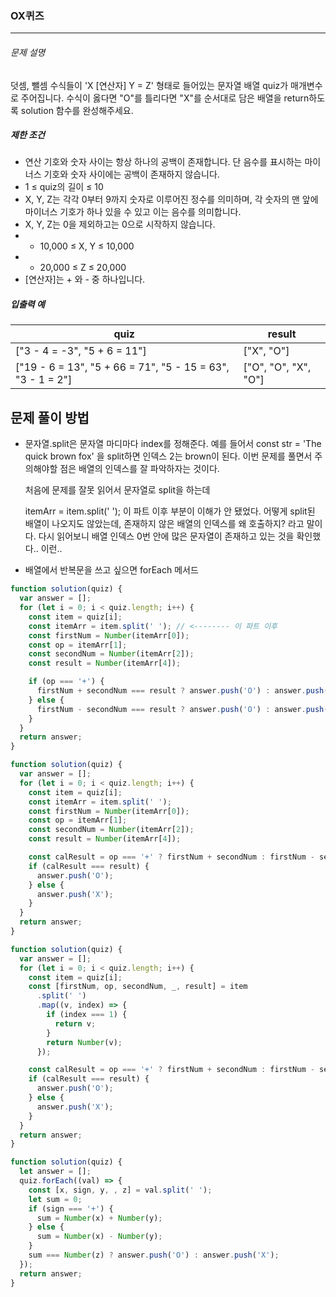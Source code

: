 ### OX퀴즈

---

###### 문제 설명

덧셈, 뺄셈 수식들이 'X [연산자] Y = Z' 형태로 들어있는 문자열 배열 quiz가 매개변수로 주어집니다. 수식이 옳다면 "O"를 틀리다면 "X"를 순서대로 담은 배열을 return하도록 solution 함수를 완성해주세요.

##### 제한 조건

- 연산 기호와 숫자 사이는 항상 하나의 공백이 존재합니다. 단 음수를 표시하는 마이너스 기호와 숫자 사이에는 공백이 존재하지 않습니다.
- 1 ≤ quiz의 길이 ≤ 10
- X, Y, Z는 각각 0부터 9까지 숫자로 이루어진 정수를 의미하며, 각 숫자의 맨 앞에 마이너스 기호가 하나 있을 수 있고 이는 음수를 의미합니다.
- X, Y, Z는 0을 제외하고는 0으로 시작하지 않습니다.
- - 10,000 ≤ X, Y ≤ 10,000
- - 20,000 ≤ Z ≤ 20,000
- [연산자]는 + 와 - 중 하나입니다.

##### 입출력 예

| quiz                                                       | result               |
| ---------------------------------------------------------- | -------------------- |
| ["3 - 4 = -3", "5 + 6 = 11"]                               | ["X", "O"]           |
| ["19 - 6 = 13", "5 + 66 = 71", "5 - 15 = 63", "3 - 1 = 2"] | ["O", "O", "X", "O"] |

## 문제 풀이 방법

- 문자열.split은 문자열 마디마다 index를 정해준다. 예를 들어서 const str = 'The quick brown fox' 을 split하면 인덱스 2는 brown이 된다.
  이번 문제를 풀면서 주의해야할 점은 배열의 인덱스를 잘 파악하자는 것이다.

  처음에 문제를 잘못 읽어서 문자열로 split을 하는데

  itemArr = item.split(' '); 이 파트 이후 부분이 이해가 안 됐었다. 어떻게 split된 배열이 나오지도 않았는데, 존재하지 않은 배열의 인덱스를 왜 호출하지? 라고 말이다. 다시 읽어보니 배열 인덱스 0번 안에 많은 문자열이 존재하고 있는 것을 확인했다.. 이런..

- 배열에서 반복문을 쓰고 싶으면 forEach 메서드

```javascript
function solution(quiz) {
  var answer = [];
  for (let i = 0; i < quiz.length; i++) {
    const item = quiz[i];
    const itemArr = item.split(' '); // <-------- 이 파트 이후
    const firstNum = Number(itemArr[0]);
    const op = itemArr[1];
    const secondNum = Number(itemArr[2]);
    const result = Number(itemArr[4]);

    if (op === '+') {
      firstNum + secondNum === result ? answer.push('O') : answer.push('X');
    } else {
      firstNum - secondNum === result ? answer.push('O') : answer.push('X');
    }
  }
  return answer;
}
```

```javascript
function solution(quiz) {
  var answer = [];
  for (let i = 0; i < quiz.length; i++) {
    const item = quiz[i];
    const itemArr = item.split(' ');
    const firstNum = Number(itemArr[0]);
    const op = itemArr[1];
    const secondNum = Number(itemArr[2]);
    const result = Number(itemArr[4]);

    const calResult = op === '+' ? firstNum + secondNum : firstNum - secondNum;
    if (calResult === result) {
      answer.push('O');
    } else {
      answer.push('X');
    }
  }
  return answer;
}
```

```javascript
function solution(quiz) {
  var answer = [];
  for (let i = 0; i < quiz.length; i++) {
    const item = quiz[i];
    const [firstNum, op, secondNum, _, result] = item
      .split(' ')
      .map((v, index) => {
        if (index === 1) {
          return v;
        }
        return Number(v);
      });

    const calResult = op === '+' ? firstNum + secondNum : firstNum - secondNum;
    if (calResult === result) {
      answer.push('O');
    } else {
      answer.push('X');
    }
  }
  return answer;
}
```

```javascript
function solution(quiz) {
  let answer = [];
  quiz.forEach((val) => {
    const [x, sign, y, , z] = val.split(' ');
    let sum = 0;
    if (sign === '+') {
      sum = Number(x) + Number(y);
    } else {
      sum = Number(x) - Number(y);
    }
    sum === Number(z) ? answer.push('O') : answer.push('X');
  });
  return answer;
}
```

